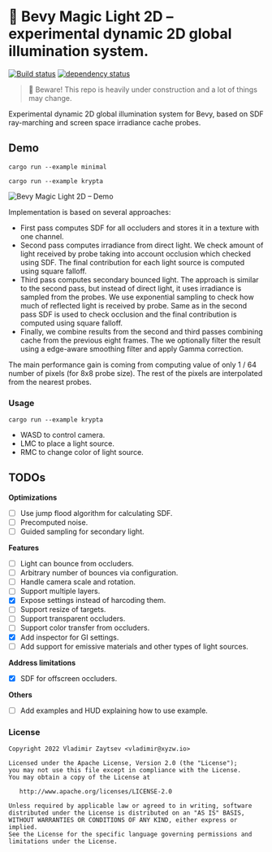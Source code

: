 # 🔮 Bevy Magic Light 2D – experimental dynamic 2D global illumination system.

[![Build status](https://github.com/zaycev/bevy-magic-light-2d/workflows/PR/badge.svg?branch=main)](https://github.com/zaycev/bevy-magic-light-2d/actions)
[![dependency status](https://deps.rs/repo/github/zaycev/bevy-magic-light-2d/status.svg)](https://deps.rs/repo/github/zaycev/bevy-magic-light-2d)

> 🚧 Beware! This repo is heavily under construction and a lot of things may change.

Experimental dynamic 2D global illumination system for Bevy, based on SDF ray-marching and screen space irradiance cache probes.

## Demo

```shell
cargo run --example minimal
```

```shell
cargo run --example krypta
```

![Bevy Magic Light 2D – Demo](https://github.com/zaycev/bevy-magic-light-2d/blob/main/static/demo.gif?raw=true)

Implementation is based on several approaches:

- First pass computes SDF for all occluders and stores it in a texture with one channel.
- Second pass computes irradiance from direct light. We check amount of light received by probe taking into account occlusion which checked using SDF. The final contribution for each light source is computed using square falloff.
- Third pass computes secondary bounced light. The approach is similar to the second pass, but instead of direct light, it uses irradiance is sampled from the probes. We use exponential sampling to check how much of reflected light is received by probe. Same as in the second pass SDF is used to check occlusion and the final contribution is computed using square falloff.
- Finally, we combine results from the second and third passes combining cache from the previous eight frames. The we optionally filter the result using a edge-aware smoothing filter and apply Gamma correction.

The main performance gain is coming from computing value of only 1 / 64 number of pixels (for 8x8 probe size). The rest of the pixels are interpolated from the nearest probes.

### Usage

```shell
cargo run --example krypta
```

- WASD to control camera.
- LMC to place a light source.
- RMC to change color of light source.

## TODOs

**Optimizations**

- [ ] Use jump flood algorithm for calculating SDF.
- [ ] Precomputed noise.
- [ ] Guided sampling for secondary light.

**Features**

- [ ] Light can bounce from occluders.
- [ ] Arbitrary number of bounces via configuration.
- [ ] Handle camera scale and rotation.
- [ ] Support multiple layers.
- [x] Expose settings instead of harcoding them.
- [ ] Support resize of targets.
- [ ] Support transparent occluders.
- [ ] Support color transfer from occluders.
- [x] Add inspector for GI settings.
- [ ] Add support for emissive materials and other types of light sources.

**Address limitations**

- [x] SDF for offscreen occluders.

**Others**

- [ ] Add examples and HUD explaining how to use example.

### License

```
Copyright 2022 Vladimir Zaytsev <vladimir@xyzw.io>

Licensed under the Apache License, Version 2.0 (the "License");
you may not use this file except in compliance with the License.
You may obtain a copy of the License at

   http://www.apache.org/licenses/LICENSE-2.0

Unless required by applicable law or agreed to in writing, software
distributed under the License is distributed on an "AS IS" BASIS,
WITHOUT WARRANTIES OR CONDITIONS OF ANY KIND, either express or implied.
See the License for the specific language governing permissions and
limitations under the License.
```
